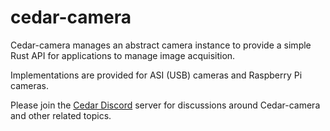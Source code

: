 # cedar-camera
Cedar-camera manages an abstract camera instance to provide a simple
Rust API for applications to manage image acquisition.

Implementations are provided for ASI (USB) cameras and Raspberry Pi
cameras.

Please join the [Cedar Discord](<https://discord.gg/xbDrUyXP>) server
for discussions around Cedar-camera and other related topics.

